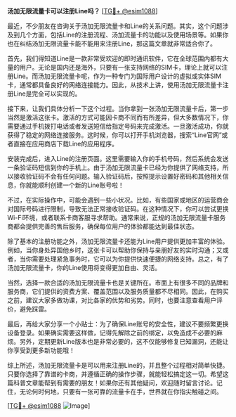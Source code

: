 **汤加无限流量卡可以注册Line吗？** [[TG💪+ @esim1088](https://t.me/s/esim1088)]

最近，不少朋友在咨询关于汤加无限流量卡和Line的关系问题。其实，这个问题涉及到几个方面，包括Line的注册流程、汤加流量卡的功能以及使用场景等。如果你也在纠结汤加无限流量卡能不能用来注册Line，那这篇文章就非常适合你了。

首先，我们得知道Line是一款非常受欢迎的即时通讯软件，它在全球范围内都有大量的用户。无论是国内还是海外，只要有一张支持网络的SIM卡，理论上就可以注册Line。而汤加无限流量卡呢，作为一种专门为国际用户设计的虚拟或实体SIM卡，通常都具备良好的网络连接能力。因此，从技术上讲，使用汤加无限流量卡注册Line是完全可以实现的。

接下来，让我们具体分析一下这个过程。当你拿到一张汤加无限流量卡后，第一步当然是激活这张卡。激活的方式可能因卡商不同而有所差异，但大多数情况下，你需要通过手机拨打电话或者发送短信给指定号码来完成激活。一旦激活成功，你就获得了稳定的网络连接服务。这时候，你可以打开手机浏览器，搜索“Line官网”或者直接在应用商店下载Line的应用程序。

安装完成后，进入Line的注册页面。这里需要输入你的手机号码，然后系统会发送一条验证码短信到你的手机上。由于汤加无限流量卡已经为你提供了网络支持，所以接收验证码不会有任何问题。输入验证码后，按照提示设置好密码和其他相关信息，你就能顺利创建一个新的Line账号啦！

不过，在实际操作中，可能会遇到一些小状况。比如，有些国家或地区的运营商会对国际号码进行限制，导致无法正常接收验证码。在这种情况下，你可以尝试更换Wi-Fi环境，或者联系卡商客服寻求帮助。通常来说，正规的汤加无限流量卡服务商都会提供完善的售后服务，确保每位用户的体验都能达到最佳状态。

除了基本的注册功能之外，汤加无限流量卡还能为Line用户提供更加丰富的体验。例如，当你身处异国他乡时，这张卡可以帮助你保持与亲朋好友的实时沟通；又或者，当你需要处理紧急事务时，它可以为你提供快速便捷的网络支持。总之，有了汤加无限流量卡，你的Line使用将变得更加自由、灵活。

当然，选择一款合适的汤加无限流量卡也是关键所在。市面上有很多不同的品牌和服务商，它们提供的资费方案、覆盖范围以及服务质量都不尽相同。因此，在购买之前，建议大家多做功课，对比各家的优势和劣势。同时，也要注意查看用户评价，避免踩雷。

最后，再给大家分享一个小贴士：为了确保Line账号的安全性，建议不要频繁更换设备登录。如果确实需要这样做，记得先解除之前的绑定，以免造成不必要的麻烦。另外，定期更新Line版本也是非常必要的，这不仅能够修复已知漏洞，还能让你享受到更多新功能哦！

综上所述，汤加无限流量卡是可以用来注册Line的，并且整个过程相对简单快捷。只要你选择了靠谱的卡商，并遵循正确的操作步骤，就能轻松搞定这一切。希望这篇科普文章能帮到有需要的朋友！如果你还有其他疑问，欢迎随时留言讨论。记住，无论何时何地，只要有一张可靠的流量卡在手，世界就在你指尖触碰之间。

[[TG💪+ @esim1088](https://t.me/s/esim1088) ![Image](https://i.postimg.cc/4NQfJmqS/Snipaste-2025-05-13-00-14-12.png)]